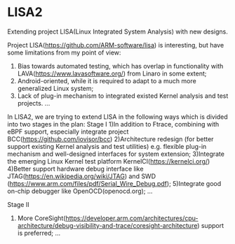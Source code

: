 # LISA2
Extending project LISA(Linux Integrated System Analysis) with new designs.

Project LISA(https://github.com/ARM-software/lisa) is interesting, but have some limitations from my point of view:
1) Bias towards automated testing, which has overlap in functionality with LAVA(https://www.lavasoftware.org/) 
   from Linaro in some extent;
2) Android-oriented, while it is required to adapt to a much more generalized Linux system;
3) Lack of plug-in mechanism to integrated existed Kernel analysis and test projects.
...

In LISA2, we are trying to extend LISA in the following ways which is divided into two stages in the plan:
Stage I
1)In addition to Ftrace, combining with eBPF support, especially integrate project BCC(https://github.com/iovisor/bcc)
2)Architecture redesign (for better support existing Kernel analysis and test utilities) e.g. flexible plug-in mechanism 
  and well-designed interfaces for system extension;
3)Integrate the emerging Linux Kernel test platform KernelCI(https://kernelci.org/)
4)Better support hardware debug interface like JTAG(https://en.wikipedia.org/wiki/JTAG) and SWD
  (https://www.arm.com/files/pdf/Serial_Wire_Debug.pdf);
5)Integrate good on-chip debugger like OpenOCD(openocd.org);
...

Stage II
1) More CoreSight(https://developer.arm.com/architectures/cpu-architecture/debug-visibility-and-trace/coresight-architecture) 
   support is preferred;
...
